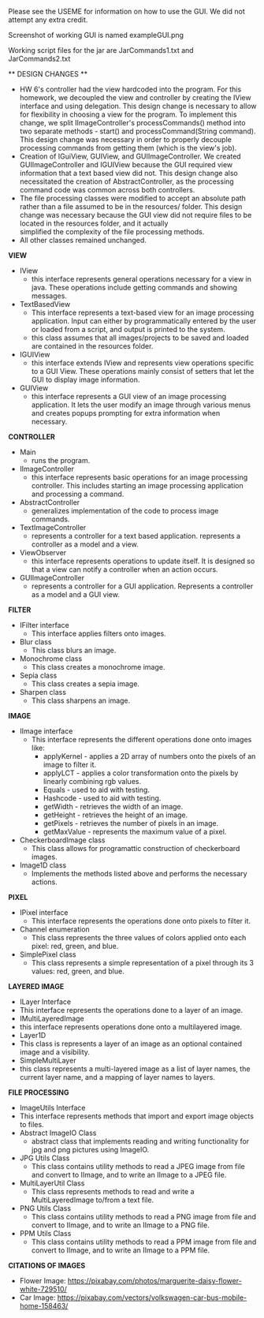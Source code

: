 Please see the USEME for information on how to use the GUI.
We did not attempt any extra credit.

Screenshot of working GUI is named exampleGUI.png

Working script files for the jar are JarCommands1.txt and JarCommands2.txt

** DESIGN CHANGES **
* HW 6's controller had the view hardcoded into the program. For this homework, 
  we decoupled the view and controller by creating the IView interface and using delegation. 
  This design change is necessary to allow for flexibility in choosing a view for the program. 
  To implement this change, we split IImageController's processCommands() method into two separate
  methods - start() and processCommand(String command). This design change was necessary in order
  to properly decouple processing commands from getting them (which is the view's job).
* Creation of IGuiView, GUIView, and GUIImageController. We created GUIImageController 
  and IGUIView because the GUI required view information that a text based view did not.
  This design change also necessitated the creation of AbstractController, as the processing
  command code was common across both controllers. 
* The file processing classes were modified to accept an absolute path rather than a file
  assumed to be in the resources/ folder. This design change was necessary because the GUI view
  did not require files to be located in the resources folder, and it actually  
  simplified the complexity of the file processing methods.
* All other classes remained unchanged.   

**VIEW**
* IView
    * this interface represents general operations necessary for a view in java. 
    These operations include getting commands and showing messages. 
* TextBasedView
    * This interface represents a text-based view for an image processing application. 
      Input can either by programmatically entered by the user or loaded from a script, and
      output is printed to the system.
    * this class assumes that all images/projects to be saved and loaded are contained
      in the resources folder. 
* IGUIView
    * this interface extends IView and represents view operations specific to a GUI View. 
      These operations mainly consist of setters that let the GUI to display image information.
* GUIView
   * this interface represents a GUI view of an image processing application. It lets
    the user modify an image through various menus and creates popups prompting for 
     extra information when necessary. 

**CONTROLLER**
* Main
  * runs the program. 
* IImageController
    * this interface represents basic operations for an image processing controller. This includes
    starting an image processing application and processing a command.
* AbstractController
   * generalizes implementation of the code to process image commands.
* TextImageController
    * represents a controller for a text based application. represents a controller as 
    a model and a view. 
* ViewObserver
  * this interface represents operations to update itself. It is designed so that a view
    can notify a controller when an action occurs.
* GUIImageController
    * represents a controller for a GUI application. Represents a controller as a model
    and a GUI view.

**FILTER**
* IFilter interface
  * This interface applies filters onto images.
* Blur class
  * This class blurs an image.
* Monochrome class
  * This class creates a monochrome image.
* Sepia class
  * This class creates a sepia image.
* Sharpen class
  * This class sharpens an image.

**IMAGE**
* IImage interface
  * This interface represents the different operations done onto images like: 
      * applyKernel - applies a 2D array of numbers onto the pixels of an image to filter it. 
      * applyLCT - applies a color transformation onto the pixels by linearly combining rgb values.
      * Equals - used to aid with testing.
      * Hashcode - used to aid with testing.
      * getWidth - retrieves the width of an image.
      * getHeight - retrieves the height of an image.
      * getPixels - retrieves the number of pixels in an image. 
      * getMaxValue - represents the maximum value of a pixel.
* CheckerboardImage class
  * This class allows for programattic construction of checkerboard images.
* Image1D class
  * Implements the methods listed above and performs the necessary actions. 

**PIXEL**
* IPixel interface
  * This interface represents the operations done onto pixels to filter it. 
* Channel enumeration
  * This class represents the three values of colors applied onto each pixel: red, green, and blue.
* SimplePixel class
  * This class represents a simple representation of a pixel through its 3 values: 
    red, green, and blue.
    
**LAYERED IMAGE**
 * ILayer Interface
  * This interface represents the operations done to a layer of an image.
 * IMultiLayeredImage
  * this interface represents operations done onto a multilayered image.
 * Layer1D
  * This class is represents a layer of an image as an optional contained image and a visibility.
 * SimpleMultiLayer
  * this class represents a multi-layered image as a list of layer names, the current layer
    name, and a mapping of layer names to layers. 
 
**FILE PROCESSING**
 * ImageUtils<T> Interface
  * This interface represents methods that import and export image objects to files.
 * Abstract ImageIO Class
   * abstract class that implements reading and writing functionality for jpg and png
    pictures using ImageIO. 
 * JPG Utils Class
   * This class contains utility methods to read a JPEG image from file and convert to IImage,
     and to write an IImage to a JPEG file.
 * MultiLayerUtil Class
   * This class represents methods to read and write a MultiLayeredImage to/from a text file.
 * PNG Utils Class
   * This class contains utility methods to read a PNG image from file and convert to IImage, and 
     to write an IImage to a PNG file.
 * PPM Utils Class
   * This class contains utility methods to read a PPM image from file and convert to IImage, 
     and to write an IImage to a PPM file.

**CITATIONS OF IMAGES**
* Flower Image: https://pixabay.com/photos/marguerite-daisy-flower-white-729510/
* Car Image: https://pixabay.com/vectors/volkswagen-car-bus-mobile-home-158463/
